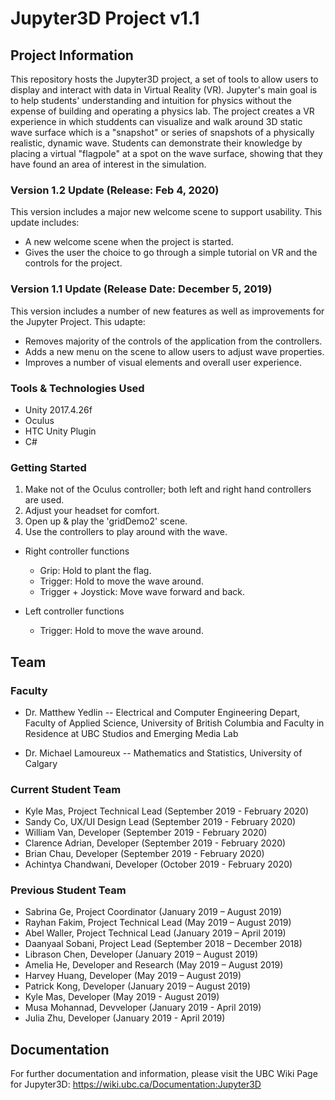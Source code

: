 # Jupyter3D Project v1.1

## Project Information

This repository hosts the Jupyter3D project, a set of tools to allow users to display and interact with data in Virtual Reality (VR). Jupyter's main goal is to help students' understanding and intuition for physics without the expense of building and operating a physics lab. The project creates a VR experience in which studdents can visualize and walk around 3D static wave surface which is a "snapshot" or series of snapshots of a physically realistic, dynamic wave. Students can demonstrate their knowledge by placing a virtual "flagpole" at a spot on the wave surface, showing that they have found an area of interest in the simulation. 

### Version 1.2 Update (Release: Feb 4, 2020)

This version includes a major new welcome scene to support usability. This update includes:
- A new welcome scene when the project is started.
- Gives the user the choice to go through a simple tutorial on VR and the controls for the project.

### Version 1.1 Update (Release Date: December 5, 2019)

This version includes a number of new features as well as improvements for the Jupyter Project. This udapte: 
- Removes majority of the controls of the application from the controllers. 
- Adds a new menu on the scene to allow users to adjust wave properties. 
- Improves a number of visual elements and overall user experience.  



### Tools & Technologies Used
- Unity 2017.4.26f
- Oculus
- HTC Unity Plugin
- C#

### Getting Started
1. Make not of the Oculus controller; both left and right hand controllers are used. 
2. Adjust your headset for comfort. 
3. Open up & play the 'gridDemo2' scene.
4. Use the controllers to play around with the wave.
  - Right controller functions
    - Grip: Hold to plant the flag.
    - Trigger: Hold to move the wave around. 
    - Trigger + Joystick: Move wave forward and back.
    
  - Left controller functions
    - Trigger: Hold to move the wave around. 
 

## Team

### Faculty
- Dr. Matthew Yedlin -- 
  Electrical and Computer Engineering Depart, Faculty of Applied Science, University of British Columbia
  and Faculty in Residence at UBC Studios and Emerging Media Lab

- Dr. Michael Lamoureux --
  Mathematics and Statistics, University of Calgary
  
### Current Student Team
- Kyle Mas, Project Technical Lead (September 2019 - February 2020)
- Sandy Co, UX/UI Design Lead (September 2019 - February 2020)
- William Van, Developer (September 2019 - February 2020)
- Clarence Adrian, Developer (September 2019 - February 2020)
- Brian Chau, Developer (September 2019 - February 2020)
- Achintya Chandwani, Developer (October 2019 - February 2020)



### Previous Student Team
- Sabrina Ge, Project Coordinator (January 2019 – August 2019)
- Rayhan Fakim, Project Technical Lead (May 2019 – August 2019)
- Abel Waller, Project Technical Lead (January 2019 – April 2019)
- Daanyaal Sobani, Project Lead (September 2018 – December 2018)
- Librason Chen, Developer (January 2019 – August 2019)
- Amelia He, Developer and Research (May 2019 – August 2019)
- Harvey Huang, Developer (May 2019 – August 2019)
- Patrick Kong, Developer (January 2019 – August 2019)
- Kyle Mas, Developer (May 2019 - August 2019)
- Musa Mohannad, Devveloper (January 2019 - April 2019)
- Julia Zhu, Developer (January 2019 - April 2019)

## Documentation
For further documentation and information, please visit the UBC Wiki Page for Jupyter3D: https://wiki.ubc.ca/Documentation:Jupyter3D
